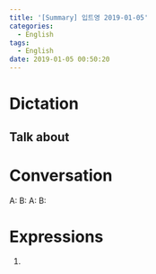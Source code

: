```yaml
---
title: '[Summary] 입트영 2019-01-05'
categories:
  - English
tags:
  - English
date: 2019-01-05 00:50:20
---
```


# Dictation

## Talk about

# Conversation

A:
B:
A:
B:


# Expressions

1.